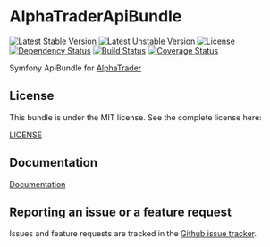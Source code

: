 AlphaTraderApiBundle
=============
[![Latest Stable Version](https://poser.pugx.org/alphatrader/api-bundle/v/stable)](https://packagist.org/packages/alphatrader/api-bundle)
[![Latest Unstable Version](https://poser.pugx.org/alphatrader/api-bundle/v/unstable)](https://packagist.org/packages/alphatrader/api-bundle)
[![License](https://poser.pugx.org/alphatrader/api-bundle/license)](https://packagist.org/packages/alphatrader/api-bundle)
[![Dependency Status](https://www.versioneye.com/user/projects/57ea3a2579806f002f4aec89/badge.svg?style=flat-square)](https://www.versioneye.com/user/projects/57ea3a2579806f002f4aec89)
[![Build Status](https://travis-ci.org/Alpha-Trader/AlphaTraderApiBundle.svg?branch=master)](https://travis-ci.org/Alpha-Trader/AlphatraderApiBundle)
[![Coverage Status](https://coveralls.io/repos/github/Alpha-Trader/AlphaTraderApiBundle/badge.svg?branch=master)](https://coveralls.io/github/Alpha-Trader/AlphaTraderApiBundle?branch=master)

Symfony ApiBundle for [AlphaTrader](http://www.alpha-trader.com)

License
-------

This bundle is under the MIT license. See the complete license here:

[LICENSE](https://github.com/Alpha-Trader/AlphatraderApiBundle/tree/master/src/Resources/Doc/LICENSE)
    
Documentation
-------------

[Documentation](https://github.com/Alpha-Trader/AlphatraderApiBundle/tree/master/src/Resources/Doc/Index.rst)

Reporting an issue or a feature request
---------------------------------------

Issues and feature requests are tracked in the [Github issue tracker](https://github.com/Alpha-Trader/AlphatraderApiBundle/issues).
